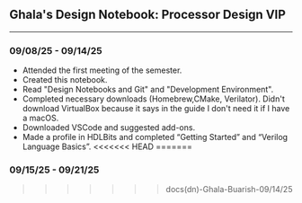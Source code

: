 Ghala's Design Notebook: Processor Design VIP
-
---
### 09/08/25 - 09/14/25
- Attended the first meeting of the semester.
- Created this notebook.
- Read "Design Notebooks and Git" and "Development Environment".
- Completed necessary downloads (Homebrew,CMake, Verilator). Didn't download VirtualBox because it says in the guide I don't need it if I have a macOS.
- Downloaded VSCode and suggested add-ons.
- Made a profile in HDLBits and completed “Getting Started” and “Verilog Language Basics”.
<<<<<<< HEAD
=======

### 09/15/25 - 09/21/25
>>>>>>> docs(dn)-Ghala-Buarish-09/14/25
